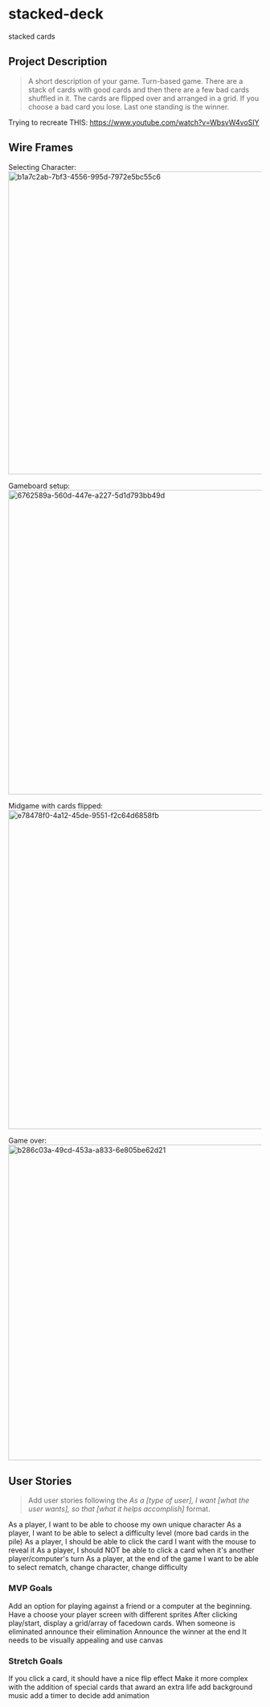 # stacked-deck
stacked cards

## Project Description
> A short description of your game.
Turn-based game. There are a stack of cards with good cards and then there are a few bad cards shuffled in it. The cards are flipped over and arranged in a grid. If you choose a bad card you lose. Last one standing is the winner. 

Trying to recreate THIS: https://www.youtube.com/watch?v=WbsvW4voSIY

## Wire Frames

Selecting Character:
<img width="602" alt="b1a7c2ab-7bf3-4556-995d-7972e5bc55c6" src="https://user-images.githubusercontent.com/19939597/180606940-15526ec9-e31b-43a5-a52c-70d20624fd32.png">

Gameboard setup: 
<img width="605" alt="6762589a-560d-447e-a227-5d1d793bb49d" src="https://user-images.githubusercontent.com/19939597/180606951-f5b6f258-5956-45a8-b3d3-8079f9324533.png">

Midgame with cards flipped:
<img width="634" alt="e78478f0-4a12-45de-9551-f2c64d6858fb" src="https://user-images.githubusercontent.com/19939597/180606961-7c162df1-0ef3-4860-828e-3c67da8fe61d.png">

Game over:
<img width="627" alt="b286c03a-49cd-453a-a833-6e805be62d21" src="https://user-images.githubusercontent.com/19939597/180606982-f7d1c4ac-9dea-41bf-a7e8-29a69800751d.png">


## User Stories
> Add user stories following the _As a [type of user], I want [what the user wants], so that [what it helps accomplish]_ format.

As a player, I want to be able to choose my own unique character
As a player, I want to be able to select a difficulty level (more bad cards in the pile)
As a player, I should be able to click the card I want with the mouse to reveal it
As a player, I should NOT be able to click a card when it's another player/computer's turn
As a player, at the end of the game I want to be able to select rematch, change character, change difficulty



### MVP Goals
Add an option for playing against a friend or a computer at the beginning.
Have a choose your player screen with different sprites
After clicking play/start, display a grid/array of facedown cards. 
When someone is eliminated announce their elimination
Announce the winner at the end
It needs to be visually appealing and use canvas


### Stretch Goals
If you click a card, it should have a nice flip effect
Make it more complex with the addition of special cards that award an extra life
add background music
add a timer to decide 
add animation 
